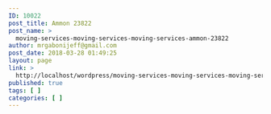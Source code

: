 ```yaml
---
ID: 10022
post_title: Ammon 23822
post_name: >
  moving-services-moving-services-moving-services-ammon-23822
author: mrgabonijeff@gmail.com
post_date: 2018-03-28 01:49:25
layout: page
link: >
  http://localhost/wordpress/moving-services-moving-services-moving-services-ammon-23822/
published: true
tags: [ ]
categories: [ ]
---
```


